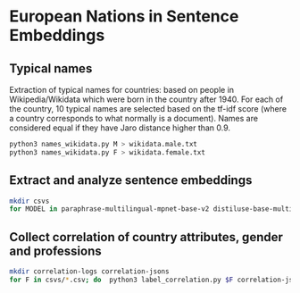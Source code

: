 # European Nations in Sentence Embeddings

## Typical names

Extraction of typical names for countries: based on people in
Wikipedia/Wikidata which were born in the country after 1940. For each of the
country, 10 typical names are selected based on the tf-idf score (where a
country corresponds to what normally is a document). Names are considered equal
if they have Jaro distance higher than 0.9.

```bash
python3 names_wikidata.py M > wikidata.male.txt
python3 names_wikidata.py F > wikidata.female.txt
``````

## Extract and analyze sentence embeddings

```bash
mkdir csvs
for MODEL in paraphrase-multilingual-mpnet-base-v2 distiluse-base-multilingual-cased-v2 sentence-transformers/LaBSE; do for LNG in bg cs de el en es fi fr hu it pt ro ru; do python3 generate_from_templates.py ${MODEL} ${LNG} wikidata.male.txt.4 wikidata.female.txt.4 > csvs/${MODEL/\//-}.${LNG}.csv; done; done
```

## Collect correlation of country attributes, gender and professions

```bash
mkdir correlation-logs correlation-jsons
for F in csvs/*.csv; do  python3 label_correlation.py $F correlation-jsons/$(basename $F | sed -e 's/\.csv/.json/') > correlation-logs/$(basename $F | sed -e 's/\.csv/.log/') ; done
```
